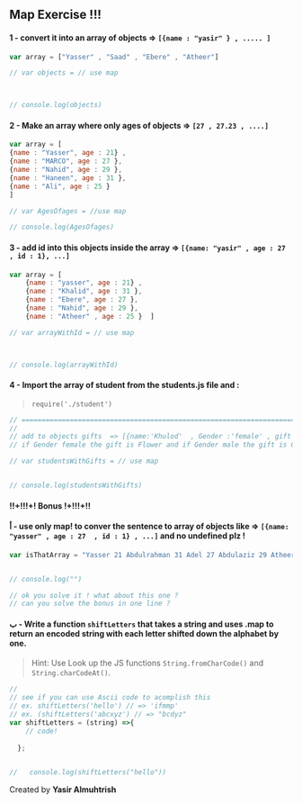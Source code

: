 ## Map Exercise !!! 

#### 1 - convert it into an array of objects => `[{name : "yasir" } , ..... ]`
```javascript
var array = ["Yasser" , "Saad" , "Ebere" , "Atheer"]

// var objects = // use map



// console.log(objects)
```


#### 2 - Make an array where only ages of objects => `[27 , 27.23 , ....]`
```javascript
var array = [
{name : "Yasser", age : 21} , 
{name : "MARCO", age : 27 },
{name : "Nahid", age : 29 }, 
{name : "Haneen", age : 31 }, 
{name : "Ali", age : 25 }  
]

// var AgesOfages = //use map 

// console.log(AgesOfages)
```

#### 3 - add id into this objects inside the array => `[{name: "yasir" , age : 27  , id : 1}, ...]`
```javascript
var array = [
    {name : "yasser", age : 21} ,  
    {name : "Khalid", age : 31 },
    {name : "Ebere", age : 27 },
    {name : "Nahid", age : 29 },  
    {name : "Atheer" , age : 25 }  ]

// var arrayWithId = // use map 



// console.log(arrayWithId)
```

#### 4 - Import the array of student from the students.js file and :
> `require('./student')`
```javascript
// =========================================================================================
//  
// add to objects gifts  => [{name:'Khulod'  , Gender :'female' , gift :"Flower" }, ..... ]
// if Gender female the gift is Flower and if Gender male the gift is Coffee .

// var studentsWithGifts = // use map 


// console.log(studentsWithGifts)
```

####  !!+!!!+!  Bonus !+!!!+!! 
####  أ - use only map! to conver the sentence to array of objects like => `[{name: "yasser" , age : 27  , id : 1} , ...]` and no undefined plz ! 
```javascript 
var isThatArray = "Yasser 21 Abdulrahman 31 Adel 27 Abdulaziz 29 Atheer 25"


// console.log("")

// ok you solve it ! what about this one ? 
// can you solve the bonus in one line ? 
```

#### ب  - Write a function `shiftLetters` that takes a string and uses .map to return an encoded string with each letter shifted down the alphabet by one. 

> Hint: Use Look up the JS functions `String.fromCharCode()` and `String.charCodeAt()`.
```javascript
// 
// see if you can use Ascii code to acomplish this
// ex. shiftLetters('hello') // => 'ifmmp'
// ex. (shiftLetters('abcxyz') // => "bcdyz"
var shiftLetters = (string) =>{
    // code!
  
  };

  
//   console.log(shiftLetters("hello"))
```

Created by <b>Yasir Almuhtrish</b>
